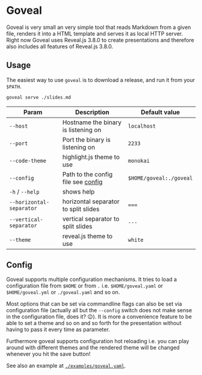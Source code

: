 # Goveal

Goveal is very small an very simple tool that reads Markdown from a given file, renders  it into a HTML template and serves it as local HTTP server.
Right now Goveal uses Reveal.js 3.8.0 to create presentations and therefore also includes all features of Reveal.js 3.8.0.

## Usage

The easiest way to use `goveal` is to download a release, and run it from your `$PATH`.

```bash
goveal serve ./slides.md
```

| Param                    | Description                                   | Default value           |
| ------------------------ | --------------------------------------------- | ----------------------- |
| `--host`                 | Hostname the binary is listening on           | `localhost`             |
| `--port`                 | Port the binary is listening on               | `2233`                  |
| `--code-theme`           | highlight.js theme to use                     | `monokai`               |
| `--config`               | Path to the config file see [config](#config) | `$HOME/goveal:./goveal` |
| `-h` / `--help`          | shows help                                    |                         |
| `--horizontal-separator` | horizontal separator to split slides          | `===`                   |
| `--vertical-separator`   | vertical separator to split slides            | `---`                   |
| `--theme`                | reveal.js theme to use                        | `white`                 |

## Config

Goveal supports multiple configuration mechanisms.
It tries to load a configuration file from `$HOME` or from `.` i.e. `$HOME/goveal.yaml` or `$HOME/goveal.yml` or `./goveal.yaml` and so on.

Most options that can be set via commandline flags can also be set via configuration file (actually all but the `--config` switch does not make sense in the configuration file, does it? :wink:).
It is more a convenience feature to be able to set a theme and so on and so forth for the presentation without having to pass it every time as parameter.

Furthermore goveal supports configuration hot reloading i.e. you can play around with different themes and the rendered theme will be changed whenever you hit the save button!

See also an example at [`./examples/goveal.yaml`](./examples/goveal.yaml).